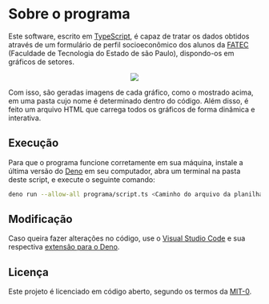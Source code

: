 # Sobre o programa

Este software, escrito em [TypeScript](https://www.typescriptlang.org), é capaz de tratar os dados obtidos através de um formulário de perfil socioeconômico dos alunos da [FATEC](http://www.fatecsp.br) (Faculdade de Tecnologia do Estado de são Paulo), dispondo-os em gráficos de setores.

<p align="center">
  <img src="EXEMPLO.bmp">
</p>

Com isso, são geradas imagens de cada gráfico, como o mostrado acima, em uma pasta cujo nome é determinado dentro do código. Além disso, é feito um arquivo HTML que carrega todos os gráficos de forma dinâmica e interativa.

## Execução

Para que o programa funcione corretamente em sua máquina, instale a última versão do [Deno](https://deno.com) em seu computador, abra um terminal na pasta deste script, e execute o seguinte comando:

```sh
deno run --allow-all programa/script.ts <Caminho do arquivo da planilha> <Caminho da pasta para os resultados>
```

## Modificação

Caso queira fazer alterações no código, use o [Visual Studio Code](https://code.visualstudio.com) e sua respectiva [extensão para o Deno](https://marketplace.visualstudio.com/items?itemName=denoland.vscode-deno).

## Licença

Este projeto é licenciado em código aberto, segundo os termos da [MIT-0](./LICENSE.md).